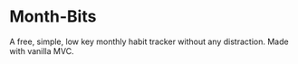 # Month-Bits

A free, simple, low key monthly habit tracker without any distraction. Made with vanilla MVC.
